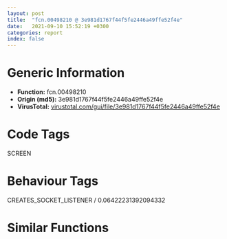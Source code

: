 ```yaml
---
layout: post
title:  "fcn.00498210 @ 3e981d1767f44f5fe2446a49ffe52f4e"
date:   2021-09-10 15:52:19 +0300
categories: report
index: false
---
```


# Generic Information
- **Function:** fcn.00498210
- **Origin (md5):** 3e981d1767f44f5fe2446a49ffe52f4e
- **VirusTotal:** [virustotal.com/gui/file/3e981d1767f44f5fe2446a49ffe52f4e][virustotal_ref]

# Code Tags
<span class="tag" id="SCREEN">SCREEN</span>


# Behaviour Tags
<span class="bhv-tag" id="CREATES_SOCKET_LISTENER">CREATES_SOCKET_LISTENER / 0.06422231392094332</span>

# Similar Functions
<script type="text/javascript" src="https://www.gstatic.com/charts/loader.js"></script>
<script type="text/javascript">

    google.charts.load('current', {'packages':['corechart']});
    google.charts.setOnLoadCallback(drawChart);

    function drawChart() {
    var data = new google.visualization.DataTable();
        data.addColumn('number', 'X');
        data.addColumn('number', 'Y');
        data.addColumn({type: 'string', role: 'tooltip', 'p': {'html': true}});
        data.addColumn({'type': 'string', 'role': 'style'});
        
        data.addRows([
    [386.7254943847656, -227.52015686035156, '<b><a href="/report/fcn.00498210@3e981d1767f44f5fe2446a49ffe52f4e">fcn.00498210</a><br>@3e981d1767f44f5fe2446a49ffe52f4e</b><br>sub esp, 0xc<br>push esi<br>push edi<br>mov edi, dword[esp+0x18]<br>test edi, edi<br>je 0x498337<br>mov eax, dword[edi+4]<br>test eax, eax<br>je 0x498337<br>mov esi, dword[esp+0x1c]<br>test esi, esi<br>je 0x498337<br>mov eax, dword[esi+4]<br>test eax, eax<br>je 0x498337<br>mov ecx, dword[ecx+0x3c]<br>call fcn.00492200<br>cmp eax, 1<br>mov dword[esp+0x10], eax<br>jne 0x498286<br>mov eax, dword[esi+4]<br>mov ecx, dword[esp+0x24]<br>mov edx, dword[esp+0x20]<br>push 0xcc0020<br>push 0<br>push 0<br>push eax<br>mov eax, dword[edi+4]<br>push ecx<br>push edx<br>push 0<br>push 0<br>push eax<br>call dword[sym.imp.GDI32.dll_BitBlt]<br>pop edi<br>mov eax, 1<br>pop esi<br>add esp, 0xc<br>ret 0x10<br>mov edx, dword[esp+0x20]<br>push ebx<br>push ebp<br>xor edi, edi<br>xor ebx, ebx<br>xor ebp, ebp<br>test edx, edx<br>jle 0x498328<br>lea ecx, [edx-1]<br>mov dword[esp+0x14], ecx<br>mov ecx, dword[esp+0x2c]<br>xor esi, esi<br>test ecx, ecx<br>jle 0x498316<br>dec ecx<br>mov dword[esp+0x10], ecx<br>jmp 0x4982ba<br>mov eax, dword[esp+0x18]<br>mov ecx, dword[esp+0x10]<br>cmp eax, 2<br>jne 0x4982c5<br>mov edi, ebp<br>mov ebx, ecx<br>jmp 0x4982db<br>cmp eax, 3<br>jne 0x4982d2<br>mov ebx, dword[esp+0x14]<br>mov edi, esi<br>jmp 0x4982db<br>cmp eax, 4<br>jne 0x4982db<br>mov edi, ecx<br>mov ebx, ebp<br>mov edx, dword[esp+0x24]<br>push esi<br>push ebp<br>mov eax, dword[edx+4]<br>push eax<br>call dword[sym.imp.GDI32.dll_GetPixel]<br>mov ecx, dword[esp+0x20]<br>push eax<br>push ebx<br>push edi<br>mov edx, dword[ecx+4]<br>push edx<br>call dword[sym.imp.GDI32.dll_SetPixel]<br>mov ecx, dword[esp+0x10]<br>mov eax, dword[esp+0x2c]<br>inc esi<br>dec ecx<br>cmp esi, eax<br>mov dword[esp+0x10], ecx<br>jl 0x4982b2<br>mov edx, dword[esp+0x28]<br>mov eax, dword[esp+0x18]<br>mov esi, dword[esp+0x14]<br>inc ebp<br>dec esi<br>cmp ebp, edx<br>mov dword[esp+0x14], esi<br>jl 0x4982a1<br>pop ebp<br>pop ebx<br>pop edi<br>mov eax, 1<br>pop esi<br>add esp, 0xc<br>ret 0x10<br>pop edi<br>xor eax, eax<br>pop esi<br>add esp, 0xc<br>ret 0x10<br><eoc> ', 'point { fill-color: #e0440e; }'],
[-235.14170837402344, 270.42431640625, '<b><a href="/report/fcn.0049ae30@3e981d1767f44f5fe2446a49ffe52f4e">fcn.0049ae30</a><br>@3e981d1767f44f5fe2446a49ffe52f4e</b><br>mov eax, dword<br>push 0xffffffffffffffff<br>push 0x4c4298<br>push eax<br>mov dword<br>mov eax, dword[ecx+0x40]<br>sub esp, 0x18<br>cmp eax, 3<br>push edi<br>ja case.default.0x49ae51<br>jmp dword[eax*4+0x49af9c]<br>mov edi, dword[ecx+0x44]<br>jmp 0x49ae6a<br>mov edi, dword[ecx+0x48]<br>jmp 0x49ae6a<br>mov edi, dword[ecx+0x4c]<br>jmp 0x49ae6a<br>mov edi, dword[ecx+0x50]<br>test edi, edi<br>jne 0x49ae89<br>mov edi, dword[ecx+0x44]<br>test edi, edi<br>jne 0x49ae89<br>xor eax, eax<br>pop edi<br>mov ecx, dword[esp+0x18]<br>mov dword<br>add esp, 0x24<br>ret 8<br>push ebx<br>push ebp<br>push esi<br>lea ecx, [esp+0x18]<br>call fcn.004b9d2f<br>mov ebx, dword[esp+0x38]<br>mov dword[esp+0x30], 0<br>test ebx, ebx<br>jne 0x49aea9<br>xor eax, eax<br>jmp 0x49aeac<br>mov eax, dword[ebx+4]<br>push eax<br>call dword[sym.imp.GDI32.dll_CreateCompatibleDC]<br>push eax<br>lea ecx, [esp+0x1c]<br>call fcn.004b9de6<br>mov dword[esp+0x14], 0<br>mov dword[esp+0x10], 0x4d512c<br>mov esi, dword[esp+0x3c]<br>mov byte[esp+0x30], 1<br>mov eax, dword[esi+0xc]<br>mov ecx, dword[esi+4]<br>mov ebp, dword[esi]<br>sub eax, ecx<br>mov ecx, dword[esi+8]<br>push eax<br>mov eax, dword[ebx+4]<br>sub ecx, ebp<br>push ecx<br>push eax<br>call dword[sym.imp.GDI32.dll_CreateCompatibleBitmap]<br>push eax<br>lea ecx, [esp+0x14]<br>call fcn.004ba926<br>mov ebp, dword[sym.imp.GDI32.dll_SelectObject]<br>test edi, edi<br>je 0x49af11<br>mov ecx, dword[esp+0x1c]<br>push edi<br>push ecx<br>call ebp<br>mov edi, eax<br>jmp 0x49af13<br>xor edi, edi<br>mov ecx, dword[esi+0xc]<br>mov edx, dword[esi+4]<br>mov eax, dword[esi]<br>sub ecx, edx<br>mov edx, dword[esi+8]<br>mov esi, dword[esp+0x1c]<br>sub edx, eax<br>lea eax, [esp+0x18]<br>neg eax<br>push 0xcc0020<br>push ecx<br>sbb eax, eax<br>push edx<br>and eax, esi<br>push 0<br>push 0<br>push eax<br>push ecx<br>push edx<br>mov edx, dword[ebx+4]<br>push 0<br>push 0<br>push edx<br>call dword[sym.imp.GDI32.dll_StretchBlt]<br>test edi, edi<br>je 0x49af58<br>mov eax, dword[esp+0x1c]<br>push edi<br>push eax<br>call ebp<br>mov dword[esp+0x10], method.CGdiObject.virtual_0<br>lea ecx, [esp+0x10]<br>mov byte[esp+0x30], 2<br>call fcn.004ba97d<br>lea ecx, [esp+0x18]<br>mov dword[esp+0x30], 0xffffffff<br>call fcn.004b9e64<br>mov ecx, dword[esp+0x28]<br>pop esi<br>pop ebp<br>pop ebx<br>mov eax, 1<br>pop edi<br>mov dword<br>add esp, 0x24<br>ret 8<br><eoc> ', 'null'],
[-355.444091796875, -517.0952758789062, '<b><a href="/report/fcn.00481190@3e981d1767f44f5fe2446a49ffe52f4e">fcn.00481190</a><br>@3e981d1767f44f5fe2446a49ffe52f4e</b><br>sub esp, 0x44<br>push ebx<br>push ebp<br>push esi<br>mov esi, ecx<br>push edi<br>mov eax, dword[esi+0x3c]<br>test eax, eax<br>je 0x4812ad<br>push eax<br>call dword[sym.imp.USER32.dll_IsWindow]<br>test eax, eax<br>je 0x4812ad<br>mov eax, dword[esi+0x3c]<br>push eax<br>call fcn.004b5548<br>mov esi, eax<br>test esi, esi<br>je 0x4812ad<br>mov ebx, dword[esp+0x58]<br>mov ecx, dword[esi+0x1c]<br>mov ebp, dword[sym.imp.USER32.dll_SendMessageA]<br>push 0<br>push ebx<br>push 0x419<br>push ecx<br>call ebp<br>mov edi, eax<br>test edi, edi<br>jl 0x4812ad<br>mov ecx, esi<br>call fcn.00481120<br>cmp edi, eax<br>jge 0x4812ad<br>mov eax, dword[esi+0xc4]<br>mov edx, dword[esi+0xc0]<br>mov dword[esp+0x2c], eax<br>mov eax, dword[esp+0x5c]<br>xor ecx, ecx<br>mov dword[esp+0x28], edx<br>cmp eax, ecx<br>mov dword[esp+0x30], eax<br>mov dword[esp+0x34], ecx<br>mov dword[esp+0x4c], ecx<br>mov dword[esp+0x50], ecx<br>mov dword[esp+0x38], edi<br>jne 0x481233<br>mov dword[esp+0x34], 1<br>jmp 0x48128e<br>mov edx, dword[esi+0x1c]<br>lea ecx, [esp+0x18]<br>push ecx<br>push ebx<br>push 0x433<br>push edx<br>call ebp<br>test eax, eax<br>je 0x4812ad<br>mov eax, dword[esp+0x60]<br>mov ecx, dword[esp+0x18]<br>mov edx, dword[esp+0x24]<br>mov dword[esp+0x10], ecx<br>mov dword[eax], 0<br>mov ecx, dword[esi+0x1c]<br>lea eax, [esp+0x10]<br>add edx, 2<br>push eax<br>push ecx<br>mov dword[esp+0x1c], edx<br>call dword[sym.imp.USER32.dll_ClientToScreen]<br>mov edx, dword[esp+0x10]<br>mov eax, dword[esp+0x14]<br>mov dword[esp+0x34], 3<br>mov dword[esp+0x3c], edx<br>mov dword[esp+0x40], eax<br>xor ecx, ecx<br>push ecx<br>lea ecx, [esp+0x2c]<br>push ecx<br>push 0x7d8<br>call fcn.004806d0<br>pop edi<br>pop esi<br>pop ebp<br>mov eax, 1<br>pop ebx<br>add esp, 0x44<br>ret 0xc<br>pop edi<br>pop esi<br>pop ebp<br>xor eax, eax<br>pop ebx<br>add esp, 0x44<br>ret 0xc<br><eoc> ', 'null'],

        ]);

    var options = {
        title: 'Similarity Plot',
        legend: 'none',
        colors: ['#dedbd9', '#e6693e', '#ec8f6e', '#f3b49f', '#f6c7b6'],
        tooltip: {isHtml: true, trigger: 'both'},
        explorer: {
        actions: ["dragToZoom", "rightClickToReset"],
        },
        chartArea: {
        width: '80%',
        height: '80%'
        },
        width: '100%',
        height: '100%'
    };

    var chart = new google.visualization.ScatterChart(document.getElementById('chart_div'));

    chart.draw(data, options);
    }
    
</script>


<div id="chart_div" style="width: 100%px; height: 100%;"></div>

# Disassembled Code
{% highlight nasm %}

sub esp, 0xc
push esi
push edi
mov edi, dword[esp+0x18]
test edi, edi
je 0x498337
mov eax, dword[edi+4]
test eax, eax
je 0x498337
mov esi, dword[esp+0x1c]
test esi, esi
je 0x498337
mov eax, dword[esi+4]
test eax, eax
je 0x498337
mov ecx, dword[ecx+0x3c]
call fcn.00492200
cmp eax, 1
mov dword[esp+0x10], eax
jne 0x498286
mov eax, dword[esi+4]
mov ecx, dword[esp+0x24]
mov edx, dword[esp+0x20]
push 0xcc0020
push 0
push 0
push eax
mov eax, dword[edi+4]
push ecx
push edx
push 0
push 0
push eax
call dword[sym.imp.GDI32.dll_BitBlt]
pop edi
mov eax, 1
pop esi
add esp, 0xc
ret 0x10
mov edx, dword[esp+0x20]
push ebx
push ebp
xor edi, edi
xor ebx, ebx
xor ebp, ebp
test edx, edx
jle 0x498328
lea ecx, [edx-1]
mov dword[esp+0x14], ecx
mov ecx, dword[esp+0x2c]
xor esi, esi
test ecx, ecx
jle 0x498316
dec ecx
mov dword[esp+0x10], ecx
jmp 0x4982ba
mov eax, dword[esp+0x18]
mov ecx, dword[esp+0x10]
cmp eax, 2
jne 0x4982c5
mov edi, ebp
mov ebx, ecx
jmp 0x4982db
cmp eax, 3
jne 0x4982d2
mov ebx, dword[esp+0x14]
mov edi, esi
jmp 0x4982db
cmp eax, 4
jne 0x4982db
mov edi, ecx
mov ebx, ebp
mov edx, dword[esp+0x24]
push esi
push ebp
mov eax, dword[edx+4]
push eax
call dword[sym.imp.GDI32.dll_GetPixel]
mov ecx, dword[esp+0x20]
push eax
push ebx
push edi
mov edx, dword[ecx+4]
push edx
call dword[sym.imp.GDI32.dll_SetPixel]
mov ecx, dword[esp+0x10]
mov eax, dword[esp+0x2c]
inc esi
dec ecx
cmp esi, eax
mov dword[esp+0x10], ecx
jl 0x4982b2
mov edx, dword[esp+0x28]
mov eax, dword[esp+0x18]
mov esi, dword[esp+0x14]
inc ebp
dec esi
cmp ebp, edx
mov dword[esp+0x14], esi
jl 0x4982a1
pop ebp
pop ebx
pop edi
mov eax, 1
pop esi
add esp, 0xc
ret 0x10
pop edi
xor eax, eax
pop esi
add esp, 0xc
ret 0x10

{% endhighlight %}

[virustotal_ref]: https://www.virustotal.com/gui/file/3e981d1767f44f5fe2446a49ffe52f4e